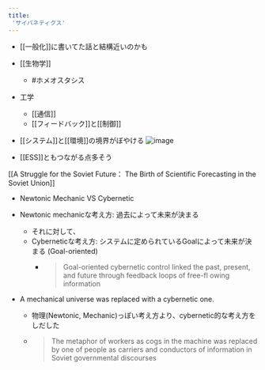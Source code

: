 ```yaml
---
title:
 'サイバネティクス'
---
```


- [[一般化]]に書いてた話と結構近いのかも

- [[生物学]]
    - #ホメオスタシス
- 工学
    - [[通信]]
    - [[フィードバック]]と[[制御]]

- [[システム]]と[[環境]]の境界がぼやける
![image](https://gyazo.com/d0f9ea181b5fd625aa19a5745d21f4be/thumb/1000)

- [[ESS]]ともつながる点多そう


[[A Struggle for the Soviet Future： The Birth of Scientific Forecasting in the Soviet Union]]
- Newtonic Mechanic VS Cybernetic
- Newtonic mechanicな考え方: 過去によって未来が決まる
    - それに対して、
    - Cyberneticな考え方: システムに定められているGoalによって未来が決まる (Goal-oriented)
        - >  Goal-oriented cybernetic control linked the past, present, and future through feedback loops of free-fl owing information

- A mechanical universe was replaced with a cybernetic one.
    - 物理(Newtonic, Mechanic)っぽい考え方より、cybernetic的な考え方をしだした
    - > The metaphor of workers as cogs in the machine was replaced by one of people as carriers and conductors of information in Soviet governmental discourses
